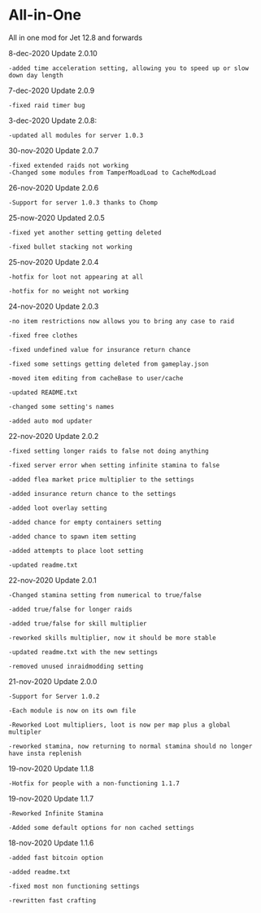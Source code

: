 # All-in-One
All in one mod for Jet 12.8 and forwards

8-dec-2020 Update 2.0.10

	-added time acceleration setting, allowing you to speed up or slow down day length

7-dec-2020 Update 2.0.9

	-fixed raid timer bug

3-dec-2020 Update 2.0.8:

	-updated all modules for server 1.0.3

30-nov-2020 Update 2.0.7

	-fixed extended raids not working
	-Changed some modules from TamperMoadLoad to CacheModLoad

26-nov-2020 Update 2.0.6
	
	-Support for server 1.0.3 thanks to Chomp

25-now-2020 Updated 2.0.5

	-fixed yet another setting getting deleted

	-fixed bullet stacking not working

25-nov-2020 Update 2.0.4
	
	-hotfix for loot not appearing at all

	-hotfix for no weight not working

24-nov-2020 Update 2.0.3

	-no item restrictions now allows you to bring any case to raid
	
	-fixed free clothes
	
	-fixed undefined value for insurance return chance
	
	-fixed some settings getting deleted from gameplay.json
	
	-moved item editing from cacheBase to user/cache
	
	-updated README.txt
	
	-changed some setting's names
	
	-added auto mod updater

22-nov-2020 Update 2.0.2

	-fixed setting longer raids to false not doing anything

	-fixed server error when setting infinite stamina to false

	-added flea market price multiplier to the settings

	-added insurance return chance to the settings

	-added loot overlay setting

	-added chance for empty containers setting

	-added chance to spawn item setting

	-added attempts to place loot setting

	-updated readme.txt

22-nov-2020 Update 2.0.1

	-Changed stamina setting from numerical to true/false

	-added true/false for longer raids

	-added true/false for skill multiplier

	-reworked skills multiplier, now it should be more stable

	-updated readme.txt with the new settings

	-removed unused inraidmodding setting

21-nov-2020 Update 2.0.0

	-Support for Server 1.0.2

	-Each module is now on its own file

	-Reworked Loot multipliers, loot is now per map plus a global multipler

	-reworked stamina, now returning to normal stamina should no longer have insta replenish

19-nov-2020 Update 1.1.8

	-Hotfix for people with a non-functioning 1.1.7

19-nov-2020 Update 1.1.7

	-Reworked Infinite Stamina

	-Added some default options for non cached settings

18-nov-2020 Update 1.1.6

	-added fast bitcoin option

	-added readme.txt

	-fixed most non functioning settings

	-rewritten fast crafting
